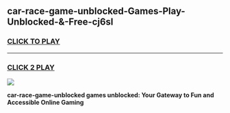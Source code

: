 
## car-race-game-unblocked-Games-Play-Unblocked-&-Free-cj6sl
<h3>
<a href="https://premium76.site?title=car-race-game-unblocked&ref=24A">CLICK TO PLAY</a></h3>
<hr>

<h3>
<a href="https://premium76.site?title=car-race-game-unblocked&ref=24A">CLICK 2 PLAY</a>
  
</h3>

<a href="https://premium76.site?title=car-race-game-unblocked&ref=24A"><img src="https://clearcache.store/games.png"></a>


**car-race-game-unblocked games unblocked: Your Gateway to Fun and Accessible Online Gaming**
